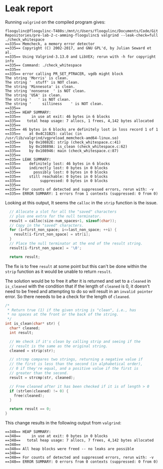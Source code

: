# Leak report

Running `valgrind` on the compiled program gives:
```
floogulinc@floogulinc-T480s:/mnt/c/Users/floogulinc/Documents/Code/Git Repositories/pre-lab-2-c-amming-floogulinc$ valgrind --leak-check=full ./check_whitespace
==335== Memcheck, a memory error detector
==335== Copyright (C) 2002-2017, and GNU GPL'd, by Julian Seward et al.
==335== Using Valgrind-3.13.0 and LibVEX; rerun with -h for copyright info
==335== Command: ./check_whitespace
==335==
==335== error calling PR_SET_PTRACER, vgdb might block
The string 'Morris' is clean.
The string '  stuff' is NOT clean.
The string 'Minnesota' is clean.
The string 'nonsense  ' is NOT clean.
The string 'USA' is clean.
The string '   ' is NOT clean.
The string '     silliness    ' is NOT clean.
==335==
==335== HEAP SUMMARY:
==335==     in use at exit: 46 bytes in 6 blocks
==335==   total heap usage: 7 allocs, 1 frees, 4,142 bytes allocated
==335==
==335== 46 bytes in 6 blocks are definitely lost in loss record 1 of 1
==335==    at 0x4C31B25: calloc (in /usr/lib/valgrind/vgpreload_memcheck-amd64-linux.so)
==335==    by 0x10882E: strip (check_whitespace.c:41)
==335==    by 0x10889A: is_clean (check_whitespace.c:62)
==335==    by 0x108946: main (check_whitespace.c:87)
==335==
==335== LEAK SUMMARY:
==335==    definitely lost: 46 bytes in 6 blocks
==335==    indirectly lost: 0 bytes in 0 blocks
==335==      possibly lost: 0 bytes in 0 blocks
==335==    still reachable: 0 bytes in 0 blocks
==335==         suppressed: 0 bytes in 0 blocks
==335==
==335== For counts of detected and suppressed errors, rerun with: -v
==335== ERROR SUMMARY: 1 errors from 1 contexts (suppressed: 0 from 0)
```

Looking at this output, It seems the `calloc` in the `strip` function is the issue.

```c
  // Allocate a slot for all the "saved" characters
  // plus one extra for the null terminator.
  result = calloc(size-num_spaces+1, sizeof(char));
  // Copy in the "saved" characters.
  for (i=first_non_space; i<=last_non_space; ++i) {
    result[i-first_non_space] = str[i];
  }
  // Place the null terminator at the end of the result string.
  result[i-first_non_space] = '\0';

  return result;
 ```

The fix is to free `result` at some point but this can't be done within the `strip` function as it would be unable to return `result`.

The solution would be to free it after it is returned and set to a `cleaned` in `is_cleaned` with the condition that if the length of `cleaned` is 0, it doesn't need to be freed and attempting to do so will result in an `invalid pointer` error. So there neeeds to be a check for the length of `cleaned`.

```c
/*
 * Return true (1) if the given string is "clean", i.e., has
 * no spaces at the front or the back of the string.
 */
int is_clean(char* str) {
  char* cleaned;
  int result;

  // We check if it's clean by calling strip and seeing if the
  // result is the same as the original string.
  cleaned = strip(str);

  // strcmp compares two strings, returning a negative value if
  // the first is less than the second (in alphabetical order),
  // 0 if they're equal, and a positive value if the first is
  // greater than the second.
  result = strcmp(str, cleaned);

  // Free cleaned after it has been checked if it is of length > 0
  if (strlen(cleaned) != 0) {
    free(cleaned); 
  }

  return result == 0;
}
```

This change results in the following output from `valgrind`:
```
==348== HEAP SUMMARY:
==348==     in use at exit: 0 bytes in 0 blocks
==348==   total heap usage: 7 allocs, 7 frees, 4,142 bytes allocated
==348==
==348== All heap blocks were freed -- no leaks are possible
==348==
==348== For counts of detected and suppressed errors, rerun with: -v
==348== ERROR SUMMARY: 0 errors from 0 contexts (suppressed: 0 from 0)
```